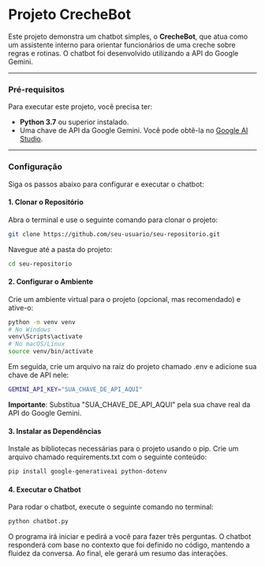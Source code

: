 # Projeto CrecheBot

Este projeto demonstra um chatbot simples, o **CrecheBot**, que atua como um assistente interno para orientar funcionários de uma creche sobre regras e rotinas. O chatbot foi desenvolvido utilizando a API do Google Gemini.

---

### Pré-requisitos

Para executar este projeto, você precisa ter:

-   **Python 3.7** ou superior instalado.
-   Uma chave de API da Google Gemini. Você pode obtê-la no [Google AI Studio](https://aistudio.google.com/app/apikey).

---

### Configuração

Siga os passos abaixo para configurar e executar o chatbot:

#### 1. Clonar o Repositório

Abra o terminal e use o seguinte comando para clonar o projeto:

```bash
git clone https://github.com/seu-usuario/seu-repositorio.git
```
Navegue até a pasta do projeto:
```bash
cd seu-repositorio
```

#### 2. Configurar o Ambiente

Crie um ambiente virtual para o projeto (opcional, mas recomendado) e ative-o:

```bash
python -m venv venv
# No Windows
venv\Scripts\activate
# No macOS/Linux
source venv/bin/activate
```
Em seguida, crie um arquivo na raiz do projeto chamado .env e adicione sua chave de API nele:
```bash
GEMINI_API_KEY="SUA_CHAVE_DE_API_AQUI"
```
**Importante**: Substitua "SUA_CHAVE_DE_API_AQUI" pela sua chave real da API do Google Gemini.



#### 3. Instalar as Dependências

Instale as bibliotecas necessárias para o projeto usando o pip. Crie um arquivo chamado requirements.txt com o seguinte conteúdo:

```bash
pip install google-generativeai python-dotenv
```

#### 4. Executar o Chatbot

Para rodar o chatbot, execute o seguinte comando no terminal:

```bash
python chatbot.py
```
O programa irá iniciar e pedirá a você para fazer três perguntas. O chatbot responderá com base no contexto que foi definido no código, mantendo a fluidez da conversa. Ao final, ele gerará um resumo das interações.